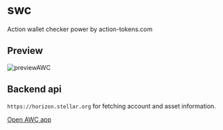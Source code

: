 # swc
Action wallet checker power by action-tokens.com

## Preview
![previewAWC](https://user-images.githubusercontent.com/43641536/174719788-f493067f-58ff-4b2b-aa66-acb67106f4d0.gif)


## Backend api
`https://horizon.stellar.org` for fetching account and asset information.

[Open AWC app](https://biplobsd.github.io/swc/)
